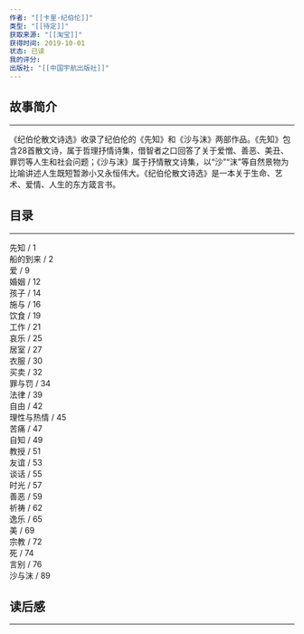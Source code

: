 ```yaml
---
作者: "[[卡里·纪伯伦]]"
类型: "[[待定]]"
获取来源: "[[淘宝]]"
获得时间: 2019-10-01
状态: 已读
我的评分: 
出版社: "[[中国宇航出版社]]"
---
```

## 故事简介
---
《纪伯伦散文诗选》收录了纪伯伦的《先知》和《沙与沫》两部作品。《先知》包含28首散文诗，属于哲理抒情诗集，借智者之口回答了关于爱憎、善恶、美丑、罪罚等人生和社会问题；《沙与沫》属于抒情散文诗集，以“沙”“沫”等自然景物为比喻讲述人生既短暂渺小又永恒伟大。《纪伯伦散文诗选》是一本关于生命、艺术、爱情、人生的东方箴言书。
## 目录
---
先知 / 1  
船的到来 / 2  
爱 / 9  
婚姻 / 12  
孩子 / 14  
施与 / 16  
饮食 / 19  
工作 / 21  
哀乐 / 25  
居室 / 27  
衣服 / 30  
买卖 / 32  
罪与罚 / 34  
法律 / 39  
自由 / 42  
理性与热情 / 45  
苦痛 / 47  
自知 / 49  
教授 / 51  
友谊 / 53  
谈话 / 55  
时光 / 57  
善恶 / 59  
祈祷 / 62  
逸乐 / 65  
美 / 69  
宗教 / 72  
死 / 74  
言别 / 76  
沙与沫 / 89

## 读后感
---
